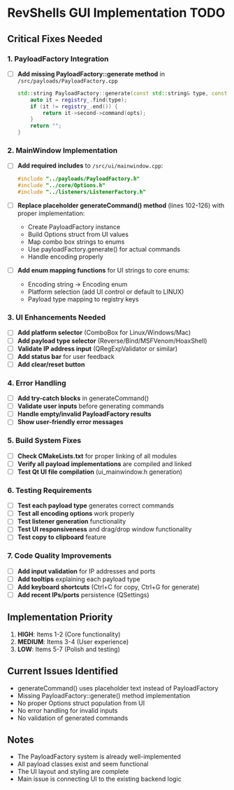 # RevShells GUI Implementation TODO

## Critical Fixes Needed

### 1. PayloadFactory Integration
- [ ] **Add missing PayloadFactory::generate method** in `/src/payloads/PayloadFactory.cpp`
  ```cpp
  std::string PayloadFactory::generate(const std::string& type, const Options& opts) const {
      auto it = registry_.find(type);
      if (it != registry_.end()) {
          return it->second->command(opts);
      }
      return "";
  }
  ```

### 2. MainWindow Implementation
- [ ] **Add required includes** to `/src/ui/mainwindow.cpp`:
  ```cpp
  #include "../payloads/PayloadFactory.h"
  #include "../core/Options.h"
  #include "../listeners/ListenerFactory.h"
  ```

- [ ] **Replace placeholder generateCommand() method** (lines 102-126) with proper implementation:
  - Create PayloadFactory instance
  - Build Options struct from UI values
  - Map combo box strings to enums
  - Use payloadFactory.generate() for actual commands
  - Handle encoding properly

- [ ] **Add enum mapping functions** for UI strings to core enums:
  - Encoding string → Encoding enum
  - Platform selection (add UI control or default to LINUX)
  - Payload type mapping to registry keys

### 3. UI Enhancements Needed
- [ ] **Add platform selector** (ComboBox for Linux/Windows/Mac)
- [ ] **Add payload type selector** (Reverse/Bind/MSFVenom/HoaxShell)
- [ ] **Validate IP address input** (QRegExpValidator or similar)
- [ ] **Add status bar** for user feedback
- [ ] **Add clear/reset button**

### 4. Error Handling
- [ ] **Add try-catch blocks** in generateCommand()
- [ ] **Validate user inputs** before generating commands
- [ ] **Handle empty/invalid PayloadFactory results**
- [ ] **Show user-friendly error messages**

### 5. Build System Fixes
- [ ] **Check CMakeLists.txt** for proper linking of all modules
- [ ] **Verify all payload implementations** are compiled and linked
- [ ] **Test Qt UI file compilation** (ui_mainwindow.h generation)

### 6. Testing Requirements
- [ ] **Test each payload type** generates correct commands
- [ ] **Test all encoding options** work properly
- [ ] **Test listener generation** functionality
- [ ] **Test UI responsiveness** and drag/drop window functionality
- [ ] **Test copy to clipboard** feature

### 7. Code Quality Improvements
- [ ] **Add input validation** for IP addresses and ports
- [ ] **Add tooltips** explaining each payload type
- [ ] **Add keyboard shortcuts** (Ctrl+C for copy, Ctrl+G for generate)
- [ ] **Add recent IPs/ports** persistence (QSettings)

## Implementation Priority
1. **HIGH**: Items 1-2 (Core functionality)
2. **MEDIUM**: Items 3-4 (User experience) 
3. **LOW**: Items 5-7 (Polish and testing)

## Current Issues Identified
- generateCommand() uses placeholder text instead of PayloadFactory
- Missing PayloadFactory::generate() method implementation
- No proper Options struct population from UI
- No error handling for invalid inputs
- No validation of generated commands

## Notes
- The PayloadFactory system is already well-implemented
- All payload classes exist and seem functional  
- The UI layout and styling are complete
- Main issue is connecting UI to the existing backend logic